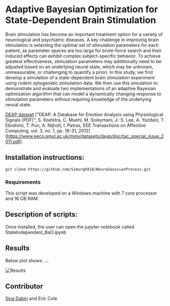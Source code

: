 # Adaptive Bayesian Optimization for State-Dependent Brain Stimulation

Brain stimulation has become an important treatment option for a variety of neurological and psychiatric diseases. A key challenge in improving brain stimulation is selecting the optimal set of stimulation parameters for each patient, as parameter spaces are too large for brute-force search and their induced effects can exhibit complex subject-specific behavior. To achieve greatest effectiveness, stimulation parameters may additionally need to be adjusted based on an underlying neural state, which may be unknown, unmeasurable, or challenging to quantify a priori. In this study, we first develop a simulation of a state-dependent brain stimulation experiment using rodent optogenetic stimulation data. We then use this simulation to demonstrate and evaluate two implementations of an adaptive Bayesian optimization algorithm that can model a dynamically changing response to stimulation parameters without requiring knowledge of the underlying neural state. 

[DEAP dataset](https://www.eecs.qmul.ac.uk/mmv/datasets/deap/index.html)
["DEAP: A Database for Emotion Analysis using Physiological Signals (PDF)", S. Koelstra, C. Muehl, M. Soleymani, J.-S. Lee, A. Yazdani, T. Ebrahimi, T. Pun, A. Nijholt, I. Patras, EEE Transactions on Affective Computing, vol. 3, no. 1, pp. 18-31, 2012] (https://www.eecs.qmul.ac.uk/mmv/datasets/deap/doc/tac_special_issue_2011.pdf).

 
## Installation instructions:
```install
git clone https://github.com/Simurgh818/NeuroGaussianProcess.git
```

### Requirements
This script was developed on a Windows machine with 7 core processor and 16 GB RAM. 

## Description of scripts:
Once installed, the user can open the jupyter notebook called StateIndependent_BaO.ipynb 
 

## Results

Below plot shows ...:

![Results]()

## Contributor
[Sina Dabiri](https://github.com/Simurgh818) and Eric Cole
